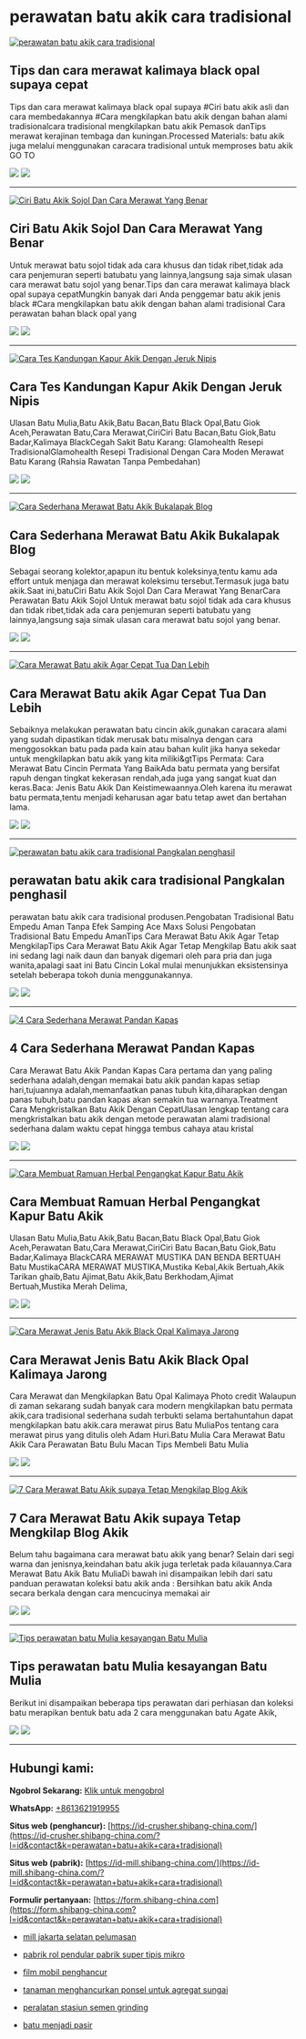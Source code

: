 # perawatan batu akik cara tradisional

<a href="https://swt.shibang-china.com/?l=id&img&k=perawatan+batu+akik+cara+tradisional" target="_blank">![perawatan batu akik cara tradisional](http://static.shibang-china.com/all-800x300/1448.jpg)</a>

## Tips dan cara merawat kalimaya black opal supaya cepat
Tips dan cara merawat kalimaya black opal supaya #Ciri batu akik asli dan cara membedakannya #Cara mengkilapkan batu akik dengan bahan alami tradisionalcara tradisional mengkilapkan batu akik Pemasok danTips merawat kerajinan tembaga dan kuningan.Processed Materials: batu akik juga melalui menggunakan caracara tradisional untuk memproses batu akik GO TO


<a href="https://whatsapp.shibangsoft.com/WhatsApp.php" target="_blank" title="WhatsApp">![](http://static.shibang-china.com/icon/whatsapp.png)</a> <a href="https://swt.shibang-china.com/?l=id&icon&k=perawatan+batu+akik+cara+tradisional" target="_blank">![](http://static.shibang-china.com/icon/chat-id.png)</a>

---

<a href="https://swt.shibang-china.com/?l=id&img&k=perawatan+batu+akik+cara+tradisional" target="_blank">![Ciri Batu Akik Sojol Dan Cara Merawat Yang Benar](http://static.shibang-china.com/all-800x300/217.jpg)</a>

## Ciri Batu Akik Sojol Dan Cara Merawat Yang Benar
Untuk merawat batu sojol tidak ada cara khusus dan tidak ribet,tidak ada cara penjemuran seperti batubatu yang lainnya,langsung saja simak ulasan cara merawat batu sojol yang benar.Tips dan cara merawat kalimaya black opal supaya cepatMungkin banyak dari Anda penggemar batu akik jenis black #Cara mengkilapkan batu akik dengan bahan alami tradisional Cara perawatan bahan black opal yang


<a href="https://whatsapp.shibangsoft.com/WhatsApp.php" target="_blank" title="WhatsApp">![](http://static.shibang-china.com/icon/whatsapp.png)</a> <a href="https://swt.shibang-china.com/?l=id&icon&k=perawatan+batu+akik+cara+tradisional" target="_blank">![](http://static.shibang-china.com/icon/chat-id.png)</a>

---

<a href="https://swt.shibang-china.com/?l=id&img&k=perawatan+batu+akik+cara+tradisional" target="_blank">![Cara Tes Kandungan Kapur Akik Dengan Jeruk Nipis](http://static.shibang-china.com/all-800x300/351.jpg)</a>

## Cara Tes Kandungan Kapur Akik Dengan Jeruk Nipis
Ulasan Batu Mulia,Batu Akik,Batu Bacan,Batu Black Opal,Batu Giok Aceh,Perawatan Batu,Cara Merawat,CiriCiri Batu Bacan,Batu Giok,Batu Badar,Kalimaya BlackCegah Sakit Batu Karang: Glamohealth Resepi TradisionalGlamohealth Resepi Tradisional Dengan Cara Moden Merawat Batu Karang (Rahsia Rawatan Tanpa Pembedahan)


<a href="https://whatsapp.shibangsoft.com/WhatsApp.php" target="_blank" title="WhatsApp">![](http://static.shibang-china.com/icon/whatsapp.png)</a> <a href="https://swt.shibang-china.com/?l=id&icon&k=perawatan+batu+akik+cara+tradisional" target="_blank">![](http://static.shibang-china.com/icon/chat-id.png)</a>

---

<a href="https://swt.shibang-china.com/?l=id&img&k=perawatan+batu+akik+cara+tradisional" target="_blank">![Cara Sederhana Merawat Batu Akik Bukalapak Blog](http://static.shibang-china.com/all-800x300/881.jpg)</a>

## Cara Sederhana Merawat Batu Akik Bukalapak Blog
Sebagai seorang kolektor,apapun itu bentuk koleksinya,tentu kamu ada effort untuk menjaga dan merawat koleksimu tersebut.Termasuk juga batu akik.Saat ini,batuCiri Batu Akik Sojol Dan Cara Merawat Yang BenarCara Perawatan Batu Akik Sojol Untuk merawat batu sojol tidak ada cara khusus dan tidak ribet,tidak ada cara penjemuran seperti batubatu yang lainnya,langsung saja simak ulasan cara merawat batu sojol yang benar.


<a href="https://whatsapp.shibangsoft.com/WhatsApp.php" target="_blank" title="WhatsApp">![](http://static.shibang-china.com/icon/whatsapp.png)</a> <a href="https://swt.shibang-china.com/?l=id&icon&k=perawatan+batu+akik+cara+tradisional" target="_blank">![](http://static.shibang-china.com/icon/chat-id.png)</a>

---

<a href="https://swt.shibang-china.com/?l=id&img&k=perawatan+batu+akik+cara+tradisional" target="_blank">![Cara Merawat Batu akik Agar Cepat Tua Dan Lebih](http://static.shibang-china.com/all-800x300/260.jpg)</a>

## Cara Merawat Batu akik Agar Cepat Tua Dan Lebih
Sebaiknya melakukan perawatan batu cincin akik,gunakan caracara alami yang sudah dipastikan tidak merusak batu misalnya dengan cara menggosokkan batu pada pada kain atau bahan kulit jika hanya sekedar untuk mengkilapkan batu akik yang kita miliki&gtTips Permata: Cara Merawat Batu Cincin Permata Yang BaikAda batu permata yang bersifat rapuh dengan tingkat kekerasan rendah,ada juga yang sangat kuat dan keras.Baca: Jenis Batu Akik Dan Keistimewaannya.Oleh karena itu merawat batu permata,tentu menjadi keharusan agar batu tetap awet dan bertahan lama.


<a href="https://whatsapp.shibangsoft.com/WhatsApp.php" target="_blank" title="WhatsApp">![](http://static.shibang-china.com/icon/whatsapp.png)</a> <a href="https://swt.shibang-china.com/?l=id&icon&k=perawatan+batu+akik+cara+tradisional" target="_blank">![](http://static.shibang-china.com/icon/chat-id.png)</a>

---

<a href="https://swt.shibang-china.com/?l=id&img&k=perawatan+batu+akik+cara+tradisional" target="_blank">![perawatan batu akik cara tradisional Pangkalan penghasil](http://static.shibang-china.com/all-800x300/811.jpg)</a>

## perawatan batu akik cara tradisional Pangkalan penghasil
perawatan batu akik cara tradisional produsen.Pengobatan Tradisional Batu Empedu Aman Tanpa Efek Samping Ace Maxs Solusi Pengobatan Tradisional Batu Empedu AmanTips Cara Merawat Batu Akik Agar Tetap MengkilapTips Cara Merawat Batu Akik Agar Tetap Mengkilap Batu akik saat ini sedang lagi naik daun dan banyak digemari oleh para pria dan juga wanita,apalagi saat ini Batu Cincin Lokal mulai menunjukkan eksistensinya setelah beberapa tokoh dunia menggunakannya.


<a href="https://whatsapp.shibangsoft.com/WhatsApp.php" target="_blank" title="WhatsApp">![](http://static.shibang-china.com/icon/whatsapp.png)</a> <a href="https://swt.shibang-china.com/?l=id&icon&k=perawatan+batu+akik+cara+tradisional" target="_blank">![](http://static.shibang-china.com/icon/chat-id.png)</a>

---

<a href="https://swt.shibang-china.com/?l=id&img&k=perawatan+batu+akik+cara+tradisional" target="_blank">![4 Cara Sederhana Merawat Pandan Kapas](http://static.shibang-china.com/all-800x300/389.jpg)</a>

## 4 Cara Sederhana Merawat Pandan Kapas
Cara Merawat Batu Akik Pandan Kapas Cara pertama dan yang paling sederhana adalah,dengan memakai batu akik pandan kapas setiap hari,tujuannya adalah,memanfaatkan panas tubuh kita,diharapkan dengan panas tubuh,batu pandan kapas akan semakin tua warnanya.Treatment Cara Mengkristalkan Batu Akik Dengan CepatUlasan lengkap tentang cara mengkristalkan batu akik dengan metode perawatan alami tradisional sederhana dalam waktu cepat hingga tembus cahaya atau kristal


<a href="https://whatsapp.shibangsoft.com/WhatsApp.php" target="_blank" title="WhatsApp">![](http://static.shibang-china.com/icon/whatsapp.png)</a> <a href="https://swt.shibang-china.com/?l=id&icon&k=perawatan+batu+akik+cara+tradisional" target="_blank">![](http://static.shibang-china.com/icon/chat-id.png)</a>

---

<a href="https://swt.shibang-china.com/?l=id&img&k=perawatan+batu+akik+cara+tradisional" target="_blank">![Cara Membuat Ramuan Herbal Pengangkat Kapur Batu Akik](http://static.shibang-china.com/all-800x300/1496.jpg)</a>

## Cara Membuat Ramuan Herbal Pengangkat Kapur Batu Akik
Ulasan Batu Mulia,Batu Akik,Batu Bacan,Batu Black Opal,Batu Giok Aceh,Perawatan Batu,Cara Merawat,CiriCiri Batu Bacan,Batu Giok,Batu Badar,Kalimaya BlackCARA MERAWAT MUSTIKA DAN BENDA BERTUAH Batu MustikaCARA MERAWAT MUSTIKA,Mustika Kebal,Akik Bertuah,Akik Tarikan ghaib,Batu Ajimat,Batu Akik,Batu Berkhodam,Ajimat Bertuah,Mustika Merah Delima,


<a href="https://whatsapp.shibangsoft.com/WhatsApp.php" target="_blank" title="WhatsApp">![](http://static.shibang-china.com/icon/whatsapp.png)</a> <a href="https://swt.shibang-china.com/?l=id&icon&k=perawatan+batu+akik+cara+tradisional" target="_blank">![](http://static.shibang-china.com/icon/chat-id.png)</a>

---

<a href="https://swt.shibang-china.com/?l=id&img&k=perawatan+batu+akik+cara+tradisional" target="_blank">![Cara Merawat Jenis Batu Akik Black Opal Kalimaya Jarong](http://static.shibang-china.com/all-800x300/240.jpg)</a>

## Cara Merawat Jenis Batu Akik Black Opal Kalimaya Jarong
Cara Merawat dan Mengkilapkan Batu Opal Kalimaya Photo credit Walaupun di zaman sekarang sudah banyak cara modern mengkilapkan batu permata akik,cara tradisional sederhana sudah terbukti selama bertahuntahun dapat mengkilapkan batu akik.cara merawat pirus Batu MuliaPos tentang cara merawat pirus yang ditulis oleh Adam Huri.Batu Mulia Cara Merawat Batu Akik Cara Perawatan Batu Bulu Macan Tips Membeli Batu Mulia


<a href="https://whatsapp.shibangsoft.com/WhatsApp.php" target="_blank" title="WhatsApp">![](http://static.shibang-china.com/icon/whatsapp.png)</a> <a href="https://swt.shibang-china.com/?l=id&icon&k=perawatan+batu+akik+cara+tradisional" target="_blank">![](http://static.shibang-china.com/icon/chat-id.png)</a>

---

<a href="https://swt.shibang-china.com/?l=id&img&k=perawatan+batu+akik+cara+tradisional" target="_blank">![7 Cara Merawat Batu Akik supaya Tetap Mengkilap Blog Akik](http://static.shibang-china.com/all-800x300/1103.jpg)</a>

## 7 Cara Merawat Batu Akik supaya Tetap Mengkilap Blog Akik
Belum tahu bagaimana cara merawat batu akik yang benar? Selain dari segi warna dan jenisnya,keindahan batu akik juga terletak pada kilauannya.Cara Merawat Batu Akik Batu MuliaDi bawah ini disampaikan lebih dari satu panduan perawatan koleksi batu akik anda : Bersihkan batu akik Anda secara berkala dengan cara mencucinya memakai air


<a href="https://whatsapp.shibangsoft.com/WhatsApp.php" target="_blank" title="WhatsApp">![](http://static.shibang-china.com/icon/whatsapp.png)</a> <a href="https://swt.shibang-china.com/?l=id&icon&k=perawatan+batu+akik+cara+tradisional" target="_blank">![](http://static.shibang-china.com/icon/chat-id.png)</a>

---

<a href="https://swt.shibang-china.com/?l=id&img&k=perawatan+batu+akik+cara+tradisional" target="_blank">![Tips perawatan batu Mulia kesayangan Batu Mulia](http://static.shibang-china.com/all-800x300/1277.jpg)</a>

## Tips perawatan batu Mulia kesayangan Batu Mulia
Berikut ini disampaikan beberapa tips perawatan dari perhiasan dan koleksi batu merapikan bentuk batu ada 2 cara menggunakan batu Agate Akik,

<a href="https://whatsapp.shibangsoft.com/WhatsApp.php" target="_blank" title="WhatsApp">![](http://static.shibang-china.com/icon/whatsapp.png)</a> <a href="https://swt.shibang-china.com/?l=id&icon&k=perawatan+batu+akik+cara+tradisional" target="_blank">![](http://static.shibang-china.com/icon/chat-id.png)</a>

---
## Hubungi kami:

**Ngobrol Sekarang:** [Klik untuk mengobrol](https://swt.shibang-china.com?l=id&contact&k=perawatan+batu+akik+cara+tradisional)

**WhatsApp:**  [+8613621919955](https://whatsapp.shibangsoft.com/WhatsApp.php)

**Situs web (penghancur):** [https://id-crusher.shibang-china.com/](https://id-crusher.shibang-china.com/?l=id&contact&k=perawatan+batu+akik+cara+tradisional)

**Situs web (pabrik):** [https://id-mill.shibang-china.com/](https://id-mill.shibang-china.com/?l=id&contact&k=perawatan+batu+akik+cara+tradisional)

**Formulir pertanyaan:** [https://form.shibang-china.com](https://form.shibang-china.com?l=id&contact&k=perawatan+batu+akik+cara+tradisional)

* [mill jakarta selatan pelumasan](../31/mill%20jakarta%20selatan%20pelumasan.md)

* [pabrik rol pendular pabrik super tipis mikro](../33/pabrik%20rol%20pendular%20pabrik%20super%20tipis%20mikro.md)

* [film mobil penghancur](../33/film%20mobil%20penghancur.md)

* [tanaman menghancurkan ponsel untuk agregat sungai](../31/tanaman%20menghancurkan%20ponsel%20untuk%20agregat%20sungai.md)

* [peralatan stasiun semen grinding](../31/peralatan%20stasiun%20semen%20grinding.md)

* [batu menjadi pasir](../32/batu%20menjadi%20pasir.md)